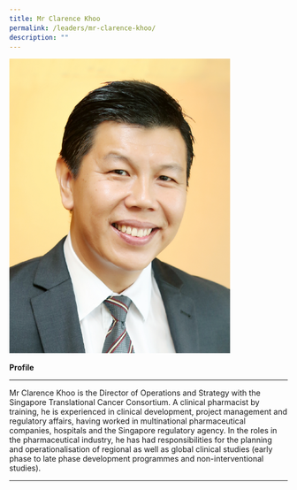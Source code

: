 ```yaml
---
title: Mr Clarence Khoo
permalink: /leaders/mr-clarence-khoo/
description: ""
---
```

<img style="width:400px" src="/images/Leaders/mr-clarence-khoo.png">

**Profile**

* * *

Mr Clarence Khoo is the Director of Operations and Strategy with the Singapore Translational Cancer Consortium. A clinical pharmacist by training, he is experienced in clinical development, project management and regulatory affairs, having worked in multinational pharmaceutical companies,&nbsp;hospitals&nbsp;and the Singapore regulatory agency. In the roles in the pharmaceutical industry, he has had responsibilities for the planning and operationalisation of regional as well as global clinical studies (early phase to late phase development programmes and non-interventional studies).&nbsp;

* * *